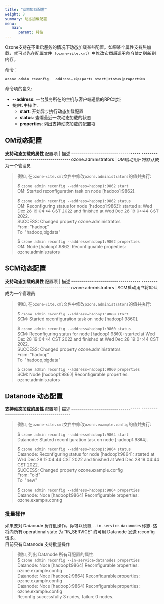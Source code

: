 ```yaml
---
title: "动态加载配置"
weight: 8
summary: 动态加载配置
menu:
   main:
      parent: 特性
---
```

<!---
  Licensed to the Apache Software Foundation (ASF) under one or more
  contributor license agreements.  See the NOTICE file distributed with
  this work for additional information regarding copyright ownership.
  The ASF licenses this file to You under the Apache License, Version 2.0
  (the "License"); you may not use this file except in compliance with
  the License.  You may obtain a copy of the License at

      http://www.apache.org/licenses/LICENSE-2.0

  Unless required by applicable law or agreed to in writing, software
  distributed under the License is distributed on an "AS IS" BASIS,
  WITHOUT WARRANTIES OR CONDITIONS OF ANY KIND, either express or implied.
  See the License for the specific language governing permissions and
  limitations under the License.
-->

Ozone支持在不重启服务的情况下动态加载某些配置。如果某个属性支持热加载，就可以先在配置文件（`ozone-site.xml`）中修改它然后调用命令使之刷新到内存。

命令：
```shell
ozone admin reconfig --address=<ip:port> start|status|properties
```

命令项的含义:
- **--address**: 一台服务所在的主机与客户端通信的RPC地址
- 提供3中操作:
    - **start**:      开始异步执行动态加载配置
    - **status**:     查看最近一次动态加载的状态
    - **properties**: 列出支持动态加载的配置项

## OM动态配置

**支持动态加载的属性**
配置项 | 描述
-----------------------------------|-----------------------------------------
ozone.administrators | OM启动用户将默认成为一个管理员


>例如, 在`ozone-site.xml`文件中修改`ozone.administrators`的值并执行:
>
> $ `ozone admin reconfig --address=hadoop1:9862 start`<br>
OM: Started reconfiguration task on node [hadoop1:9862].
>
>$ `ozone admin reconfig --address=hadoop1:9862 status`<br>
OM: Reconfiguring status for node [hadoop1:9862]: started at Wed Dec 28 19:04:44 CST 2022 and finished at Wed Dec 28 19:04:44 CST 2022.<br>
SUCCESS: Changed property ozone.administrators<br>
From: "hadoop"<br>
To: "hadoop,bigdata"
>
> $ `ozone admin reconfig --address=hadoop1:9862 properties`<br>
OM: Node [hadoop1:9862] Reconfigurable properties:<br>
ozone.administrators

## SCM动态配置


**支持动态加载的属性**
配置项 | 描述
-----------------------------------|-----------------------------------------
ozone.administrators | SCM启动用户将默认成为一个管理员


>例如, 在`ozone-site.xml`文件中修改`ozone.administrators`的值并执行:
>
> $ `ozone admin reconfig --address=hadoop1:9860 start`<br>
SCM: Started reconfiguration task on node [hadoop1:9860].
>
>$ `ozone admin reconfig --address=hadoop1:9860 status`<br>
SCM: Reconfiguring status for node [hadoop1:9860]: started at Wed Dec 28 19:04:44 CST 2022 and finished at Wed Dec 28 19:04:44 CST 2022.<br>
SUCCESS: Changed property ozone.administrators<br>
From: "hadoop"<br>
To: "hadoop,bigdata"
>
> $ `ozone admin reconfig --address=hadoop1:9860 properties`<br>
SCM: Node [hadoop1:9860] Reconfigurable properties:<br>
ozone.administrators


## Datanode 动态配置


**支持动态加载的属性**
配置项 | 描述
-----------------------------------|-----------------------------------------


>例如, 在`ozone-site.xml`文件中修改`ozone.example.config`的值并执行:
>
> $ `ozone admin reconfig --address=hadoop1:9864 start`<br>
Datanode: Started reconfiguration task on node [hadoop1:9864].
>
>$ `ozone admin reconfig --address=hadoop1:9864 status`<br>
Datanode: Reconfiguring status for node [hadoop1:9864]: started at Wed Dec 28 19:04:44 CST 2022 and finished at Wed Dec 28 19:04:44 CST 2022.<br>
SUCCESS: Changed property ozone.example.config<br>
From: "old"<br>
To: "new"
>
> $ `ozone admin reconfig --address=hadoop1:9864 properties`<br>
Datanode: Node [hadoop1:9864] Reconfigurable properties:<br>
ozone.example.config


### 批量操作
如果要对 Datanode 执行批操作，你可以设置 `--in-service-datanodes` 标志.
这将向所有 operational state 为 “IN_SERVICE” 的可用 Datanode 发送 reconfig 请求。<br>
目前只有 Datanode 支持批量操作


>例如, 列出 Datanode 所有可配置的属性:<br>
> $ `ozone admin reconfig --in-service-datanodes properties`<br>
Datanode: Node [hadoop1:9864] Reconfigurable properties:<br>
ozone.example.config<br>
Datanode: Node [hadoop2:9864] Reconfigurable properties:<br>
ozone.example.config<br>
Datanode: Node [hadoop3:9864] Reconfigurable properties:<br>
ozone.example.config<br>
Reconfig successfully 3 nodes, failure 0 nodes.<br>